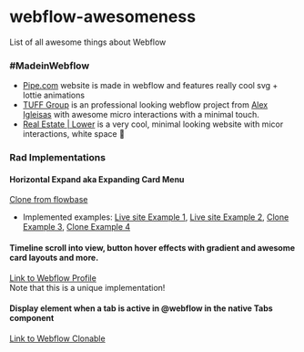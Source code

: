 # webflow-awesomeness
List of all awesome things about Webflow

### #MadeinWebflow

- [Pipe.com](https://www.PIPE.COM) website is made in webflow and features really cool svg + lottie animations
- [TUFF Group](https://www.brota-tuffgroup.webflow.io/) is an professional looking webflow project from [Alex Igleisas](https://www.webflow.com/alexiglesias) with awesome micro interactions with a minimal touch.
- [Real Estate | Lower](https://www.lower.com/real-estate) is a very cool, minimal looking website with micor interactions, white space 💯


### Rad Implementations

#### Horizontal Expand aka Expanding Card Menu
[Clone from flowbase](https://webflow.com/website/Expanding-Cards-Menu-CLONE?fbclid=IwAR3mRU-BpPdCRLAEDnoeRLXPqmbHcJg8bRes62yo-xjDc_Z8tbBq2Sq7jWk)

* Implemented examples: [Live site Example 1](https://yesapart.com/?fbclid=IwAR35hOwBRphdx-ODaBXE4Sik8OI0ZkdP4rrm41as_IIMFmHSFGyp3hCWRrE), [Live site Example 2](https://thecorestudios.webflow.io/?fbclid=IwAR0t5zi6rGQT-yrh7v3xq8C5pawp_PPKfOQ67zniNkP2MCEwqwZEZAhWjOs), [Clone Example 3](https://webdev-for-you-daily-interaction-8.webflow.io/?fbclid=IwAR3LFD5YKwdgOhmz2n3KS-Je_sU-Rw_U1RdFvwEzSasmL1H-9MvlX2tZyB4), [Clone Example 4](https://webflow.com/website/Easy-Horizontal-Image-Accordions?rfsn=5044123.c893295&fbclid=IwAR2cn3bQdPHANoekq5oqEQBEl9n6tHjMp4PXm5Wb-HDTmyMxhfzvi7HVY1k)

#### Timeline scroll into view, button hover effects with gradient and awesome card layouts and more.  
[Link to Webflow Profile](https://webflow.com/tenelisi)  
Note that this is a unique implementation!

#### Display element when a tab is active in @webflow in the native Tabs component 
[Link to Webflow Clonable](https://webflow.com/website/Tab-Change-Interaction)

